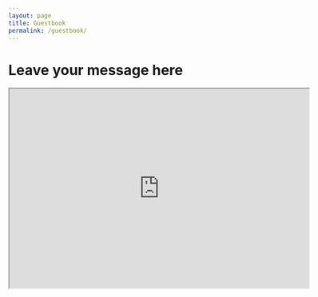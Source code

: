 ```yaml
---
layout: page
title: Guestbook
permalink: /guestbook/
---
```

# Leave your message here

<iframe name="embed_readwrite" src="https://yopad.eu/p/thejunkyard-365days?showControls=true&showChat=true&showLineNumbers=true&useMonospaceFont=false" width=600 height=400></iframe>